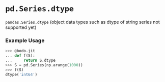# `pd.Series.dtype`

`pandas.Series.dtype` (object data
types such as dtype of string series not supported yet)

### Example Usage

``` py
>>> @bodo.jit
... def f(S):
...     return S.dtype
>>> S = pd.Series(np.arange(1000))
>>> f(S)
dtype('int64')
```

